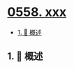 # [0558. xxx](https://github.com/Tdahuyou/TNotes.leetcode/tree/main/notes/0558.%20xxx)

<!-- region:toc -->

- [1. 📝 概述](#1--概述)

<!-- endregion:toc -->

## 1. 📝 概述

